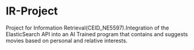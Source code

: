 # IR-Project
Project for Information Retrieval(CEID_NE5597).Integration of the ElasticSearch API into an AI Trained program that contains and suggests movies based on personal and relative interests.

